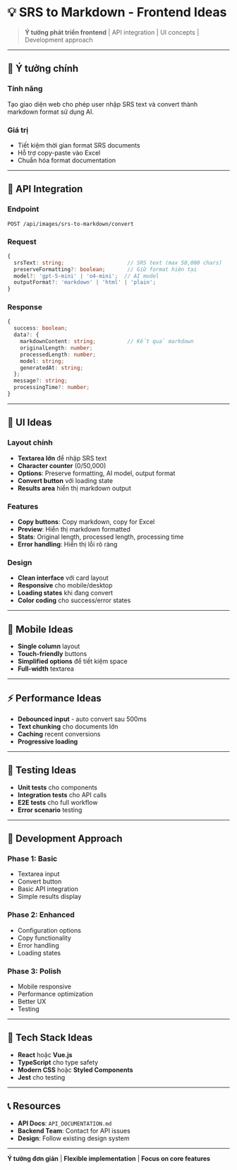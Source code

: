 # 💡 SRS to Markdown - Frontend Ideas

> **Ý tưởng phát triển frontend** | API integration | UI concepts | Development approach

---

## 🎯 Ý tưởng chính

### **Tính năng**
Tạo giao diện web cho phép user nhập SRS text và convert thành markdown format sử dụng AI.

### **Giá trị**
- Tiết kiệm thời gian format SRS documents
- Hỗ trợ copy-paste vào Excel
- Chuẩn hóa format documentation

---

## 🔌 API Integration

### **Endpoint**
```
POST /api/images/srs-to-markdown/convert
```

### **Request**
```typescript
{
  srsText: string;                    // SRS text (max 50,000 chars)
  preserveFormatting?: boolean;       // Giữ format hiện tại
  model?: 'gpt-5-mini' | 'o4-mini';  // AI model
  outputFormat?: 'markdown' | 'html' | 'plain';
}
```

### **Response**
```typescript
{
  success: boolean;
  data?: {
    markdownContent: string;          // Kết quả markdown
    originalLength: number;
    processedLength: number;
    model: string;
    generatedAt: string;
  };
  message?: string;
  processingTime?: number;
}
```

---

## 🎨 UI Ideas

### **Layout chính**
- **Textarea lớn** để nhập SRS text
- **Character counter** (0/50,000)
- **Options**: Preserve formatting, AI model, output format
- **Convert button** với loading state
- **Results area** hiển thị markdown output

### **Features**
- **Copy buttons**: Copy markdown, copy for Excel
- **Preview**: Hiển thị markdown formatted
- **Stats**: Original length, processed length, processing time
- **Error handling**: Hiển thị lỗi rõ ràng

### **Design**
- **Clean interface** với card layout
- **Responsive** cho mobile/desktop
- **Loading states** khi đang convert
- **Color coding** cho success/error states

---

## 📱 Mobile Ideas

- **Single column** layout
- **Touch-friendly** buttons
- **Simplified options** để tiết kiệm space
- **Full-width** textarea

---

## ⚡ Performance Ideas

- **Debounced input** - auto convert sau 500ms
- **Text chunking** cho documents lớn
- **Caching** recent conversions
- **Progressive loading**

---

## 🧪 Testing Ideas

- **Unit tests** cho components
- **Integration tests** cho API calls
- **E2E tests** cho full workflow
- **Error scenario** testing

---

## 🚀 Development Approach

### **Phase 1: Basic**
- Textarea input
- Convert button
- Basic API integration
- Simple results display

### **Phase 2: Enhanced**
- Configuration options
- Copy functionality
- Error handling
- Loading states

### **Phase 3: Polish**
- Mobile responsive
- Performance optimization
- Better UX
- Testing

---

## 🔧 Tech Stack Ideas

- **React** hoặc **Vue.js**
- **TypeScript** cho type safety
- **Modern CSS** hoặc **Styled Components**
- **Jest** cho testing

---

## 📞 Resources

- **API Docs**: `API_DOCUMENTATION.md`
- **Backend Team**: Contact for API issues
- **Design**: Follow existing design system

---

**Ý tưởng đơn giản** | **Flexible implementation** | **Focus on core features**

